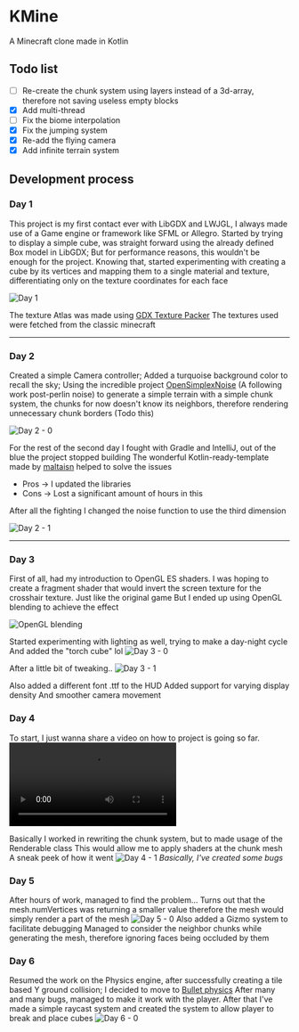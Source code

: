 # KMine

A Minecraft clone made in Kotlin

## Todo list
- [ ]  Re-create the chunk system using layers instead of a 3d-array, therefore not saving useless empty blocks 
- [x] Add multi-thread 
- [ ] Fix the biome interpolation 
- [x] Fix the jumping system 
- [x] Re-add the flying camera 
- [x] Add infinite terrain system 

## Development process

### Day 1

This project is my first contact ever with LibGDX and LWJGL, I always made use of a Game engine or framework like SFML or Allegro.
Started by trying to display a simple cube, was straight forward using the already defined Box model in LibGDX; But for performance reasons, this wouldn't be enough for the project.
Knowing that, started experimenting with creating a cube by its vertices and mapping them to a single material and texture, differentiating only on the texture coordinates for each face

![Day 1](./.github/day1_0.png)

The texture Atlas was made using [GDX Texture Packer](https://github.com/crashinvaders/gdx-texture-packer-gui)
The textures used were fetched from the classic minecraft

---

### Day 2

Created a simple Camera controller;
Added a turquoise background color to recall the sky;
Using the incredible project [OpenSimplexNoise](https://gist.github.com/KdotJPG/b1270127455a94ac5d19) (A following work post-perlin noise) to generate a simple terrain
with a simple chunk system, the chunks for now doesn't know its neighbors, therefore rendering unnecessary chunk borders (Todo this)

![Day 2 - 0](./.github/day2_0.png)

For the rest of the second day I fought with Gradle and IntelliJ, out of the blue the project stopped building
The wonderful Kotlin-ready-template made by [maltaisn](https://github.com/maltaisn/kmine) helped to solve the issues
- Pros -> I updated the libraries
- Cons -> Lost a significant amount of hours in this

After all the fighting I changed the noise function to use the third dimension

![Day 2 - 1](./.github/day2_1.png)

---

### Day 3

First of all, had my introduction to OpenGL ES shaders.
I was hoping to create a fragment shader that would invert the screen texture for the crosshair texture. Just like the original game
But I ended up using OpenGL blending to achieve the effect



![OpenGL blending](./.github/opengl_blending.png)

Started experimenting with lighting as well, trying to make a day-night cycle
And added the "torch cube" lol
![Day 3 - 0](./.github/day3_0.png)

After a little bit of tweaking..
![Day 3 - 1](./.github/day3_1.png)

Also added a different font .ttf to the HUD
Added support for varying display density
And smoother camera movement

### Day 4
To start, I just wanna share a video on how to project is going so far.
![Day 4 - 0](./.github/day4_0.mp4)

Basically I worked in rewriting the chunk system, but to made usage of the Renderable class
This would allow me to apply shaders at the chunk mesh
A sneak peek of how it went
![Day 4 - 1](./.github/day4_1.png)
*Basically, I've created some bugs*

### Day 5
After hours of work, managed to find the problem... Turns out that the mesh.numVertices was returning a smaller value
therefore the mesh would simply render a part of the mesh
![Day 5 - 0](./.github/day5_0.png)
Also added a Gizmo system to facilitate debugging
Managed to consider the neighbor chunks while generating the mesh, therefore ignoring faces being occluded by them

### Day 6
Resumed the work on the Physics engine, after successfully creating a tile based Y ground collision; I decided to move to [Bullet physics](https://pybullet.org/wordpress/index.php/forum-2/)
After many and many bugs, managed to make it work with the player.
After that I've made a simple raycast system and created the system to allow player to break and place cubes
![Day 6 - 0](./.github/day6_0.png)

